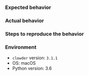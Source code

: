 ### Expected behavior



### Actual behavior



### Steps to reproduce the behavior



### Environment

- `clowder` version: `3.1.1`
- OS: macOS
- Python version: 3.6
